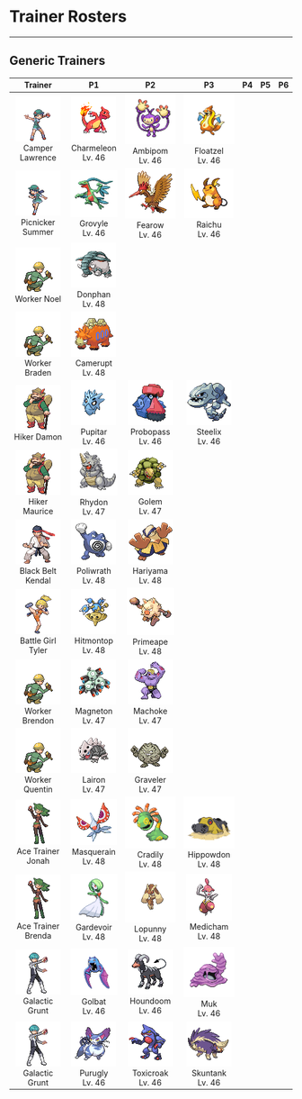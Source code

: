 # Trainer Rosters

---

## Generic Trainers

| Trainer | P1 | P2 | P3 | P4 | P5 | P6 |
|:-------:|:--:|:--:|:--:|:--:|:--:|:--:|
| ![Camper Lawrence](../../assets/trainers/camper.png)<br>Camper Lawrence | ![Charmeleon](../../assets/sprites/charmeleon/front.gif)<br>Charmeleon<br>Lv. 46 | ![Ambipom](../../assets/sprites/ambipom/front.gif)<br>Ambipom<br>Lv. 46 | ![Floatzel](../../assets/sprites/floatzel/front.gif)<br>Floatzel<br>Lv. 46 |
| ![Picnicker Summer](../../assets/trainers/picnicker.png)<br>Picnicker Summer | ![Grovyle](../../assets/sprites/grovyle/front.gif)<br>Grovyle<br>Lv. 46 | ![Fearow](../../assets/sprites/fearow/front.gif)<br>Fearow<br>Lv. 46 | ![Raichu](../../assets/sprites/raichu/front.gif)<br>Raichu<br>Lv. 46 |
| ![Worker Noel](../../assets/trainers/worker.png)<br>Worker Noel | ![Donphan](../../assets/sprites/donphan/front.gif)<br>Donphan<br>Lv. 48 |
| ![Worker Braden](../../assets/trainers/worker.png)<br>Worker Braden | ![Camerupt](../../assets/sprites/camerupt/front.gif)<br>Camerupt<br>Lv. 48 |
| ![Hiker Damon](../../assets/trainers/hiker.png)<br>Hiker Damon | ![Pupitar](../../assets/sprites/pupitar/front.gif)<br>Pupitar<br>Lv. 46 | ![Probopass](../../assets/sprites/probopass/front.gif)<br>Probopass<br>Lv. 46 | ![Steelix](../../assets/sprites/steelix/front.gif)<br>Steelix<br>Lv. 46 |
| ![Hiker Maurice](../../assets/trainers/hiker.png)<br>Hiker Maurice | ![Rhydon](../../assets/sprites/rhydon/front.gif)<br>Rhydon<br>Lv. 47 | ![Golem](../../assets/sprites/golem/front.gif)<br>Golem<br>Lv. 47 |
| ![Black Belt Kendal](../../assets/trainers/black_belt.png)<br>Black Belt Kendal | ![Poliwrath](../../assets/sprites/poliwrath/front.gif)<br>Poliwrath<br>Lv. 48 | ![Hariyama](../../assets/sprites/hariyama/front.gif)<br>Hariyama<br>Lv. 48 |
| ![Battle Girl Tyler](../../assets/trainers/battle_girl.png)<br>Battle Girl Tyler | ![Hitmontop](../../assets/sprites/hitmontop/front.gif)<br>Hitmontop<br>Lv. 48 | ![Primeape](../../assets/sprites/primeape/front.gif)<br>Primeape<br>Lv. 48 |
| ![Worker Brendon](../../assets/trainers/worker.png)<br>Worker Brendon | ![Magneton](../../assets/sprites/magneton/front.gif)<br>Magneton<br>Lv. 47 | ![Machoke](../../assets/sprites/machoke/front.gif)<br>Machoke<br>Lv. 47 |
| ![Worker Quentin](../../assets/trainers/worker.png)<br>Worker Quentin | ![Lairon](../../assets/sprites/lairon/front.gif)<br>Lairon<br>Lv. 47 | ![Graveler](../../assets/sprites/graveler/front.gif)<br>Graveler<br>Lv. 47 |
| ![Ace Trainer Jonah](../../assets/trainers/ace_trainer.png)<br>Ace Trainer Jonah | ![Masquerain](../../assets/sprites/masquerain/front.gif)<br>Masquerain<br>Lv. 48 | ![Cradily](../../assets/sprites/cradily/front.gif)<br>Cradily<br>Lv. 48 | ![Hippowdon](../../assets/sprites/hippowdon/front.gif)<br>Hippowdon<br>Lv. 48 |
| ![Ace Trainer Brenda](../../assets/trainers/ace_trainer.png)<br>Ace Trainer Brenda | ![Gardevoir](../../assets/sprites/gardevoir/front.gif)<br>Gardevoir<br>Lv. 48 | ![Lopunny](../../assets/sprites/lopunny/front.gif)<br>Lopunny<br>Lv. 48 | ![Medicham](../../assets/sprites/medicham/front.gif)<br>Medicham<br>Lv. 48 |
| ![Galactic Grunt](../../assets/trainers/galactic_grunt.png)<br>Galactic Grunt | ![Golbat](../../assets/sprites/golbat/front.gif)<br>Golbat<br>Lv. 46 | ![Houndoom](../../assets/sprites/houndoom/front.gif)<br>Houndoom<br>Lv. 46 | ![Muk](../../assets/sprites/muk/front.gif)<br>Muk<br>Lv. 46 |
| ![Galactic Grunt](../../assets/trainers/galactic_grunt.png)<br>Galactic Grunt | ![Purugly](../../assets/sprites/purugly/front.gif)<br>Purugly<br>Lv. 46 | ![Toxicroak](../../assets/sprites/toxicroak/front.gif)<br>Toxicroak<br>Lv. 46 | ![Skuntank](../../assets/sprites/skuntank/front.gif)<br>Skuntank<br>Lv. 46 |
